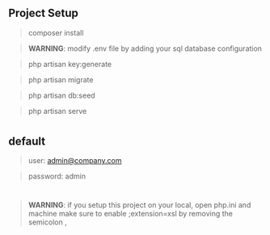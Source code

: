
## Project Setup

> composer install

> **WARNING**: modify .env file by adding your sql database configuration

> php artisan key:generate

> php artisan migrate

> php artisan db:seed

> php artisan serve
#
## default 
> user: admin@company.com

> password: admin
#
> **WARNING**: if you setup this project on  your local, open  php.ini and  machine make sure to enable ;extension=xsl by removing the semicolon , 